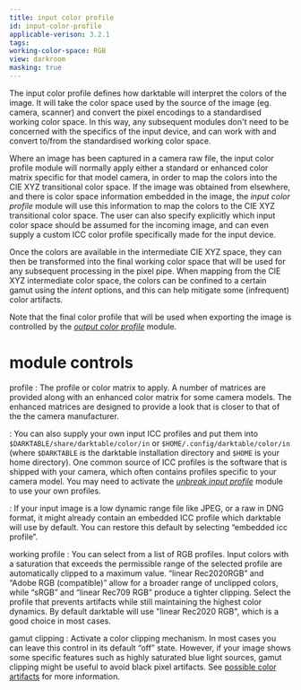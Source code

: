 ```yaml
---
title: input color profile
id: input-color-profile
applicable-verison: 3.2.1
tags: 
working-color-space: RGB 
view: darkroom
masking: true
---
```


The input color profile defines how darktable will interpret the colors of the image. It will take the color space used by the source of the image (eg. camera, scanner) and convert the pixel encodings to a standardised working color space. In this way, any subsequent modules don't need to be concerned with the specifics of the input device, and can work with and convert to/from the standardised working color space.

Where an image has been captured in a camera raw file, the input color profile module will normally apply either a standard or enhanced color matrix specific for that model camera, in order to map the colors into the CIE XYZ transitional color space. If the image was obtained from elsewhere, and there is color space information embedded in the image, the _input color profile_ module will use this information to map the colors to the CIE XYZ transitional color space. The user can also specify explicitly which input color space should be assumed for the incoming image, and can even supply a custom ICC color profile specifically made for the input device.

Once the colors are available in the intermediate CIE XYZ space, they can then be transformed into the final working color space that will be used for any subsequent processing in the pixel pipe. When mapping from the CIE XYZ intermediate color space, the colors can be confined to a certain gamut using the _intent_ options, and this can help mitigate some (infrequent) color artifacts.

Note that the final color profile that will be used when exporting the image is controlled by the [_output color profile_](output-color-profile.md) module.

# module controls

profile
: The profile or color matrix to apply. A number of matrices are provided along with an enhanced color matrix for some camera models. The enhanced matrices are designed to provide a look that is closer to that of the the camera manufacturer.

: You can also supply your own input ICC profiles and put them into `$DARKTABLE/share/darktable/color/in` or `$HOME/.config/darktable/color/in` (where `$DARKTABLE` is the darktable installation directory and `$HOME` is your home directory). One common source of ICC profiles is the software that is shipped with your camera, which often contains profiles specific to your camera model. You may need to activate the [_unbreak input profile_](./unbreak-input-profile.md) module to use your own profiles.

: If your input image is a low dynamic range file like JPEG, or a raw in DNG format, it might already contain an embedded ICC profile which darktable will use by default. You can restore this default by selecting “embedded icc profile”.

working profile
: You can select from a list of RGB profiles. Input colors with a saturation that exceeds the permissible range of the selected profile are automatically clipped to a maximum value. “linear Rec2020RGB” and “Adobe RGB (compatible)” allow for a broader range of unclipped colors, while “sRGB” and “linear Rec709 RGB” produce a tighter clipping. Select the profile that prevents artifacts while still maintaining the highest color dynamics. By default darktable will use "linear Rec2020 RGB", which is a good choice in most cases.

gamut clipping
: Activate a color clipping mechanism. In most cases you can leave this control in its default “off” state. However, if your image shows some specific features such as highly saturated blue light sources, gamut clipping might be useful to avoid black pixel artifacts. See [possible color artifacts](../../special-topics/color-management/color-artifacts.md) for more information.

